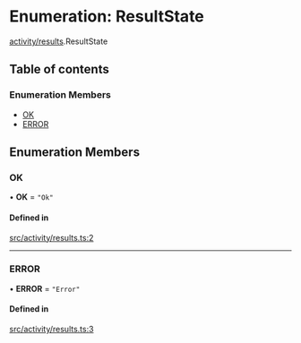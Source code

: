 # Enumeration: ResultState

[activity/results](../modules/activity_results).ResultState

## Table of contents

### Enumeration Members

- [OK](activity_results.ResultState#ok)
- [ERROR](activity_results.ResultState#error)

## Enumeration Members

### OK

• **OK** = `"Ok"`

#### Defined in

[src/activity/results.ts:2](https://github.com/golemfactory/golem-js/blob/c28a1b0/src/activity/results.ts#L2)

---

### ERROR

• **ERROR** = `"Error"`

#### Defined in

[src/activity/results.ts:3](https://github.com/golemfactory/golem-js/blob/c28a1b0/src/activity/results.ts#L3)

